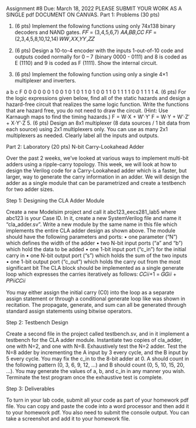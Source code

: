 Assignment #8 	Due: March 18, 2022 
PLEASE SUBMIT YOUR WORK AS A SINGLE pdf DOCUMENT ON CANVAS. 
Part 1: Problems (30 pts) 
1.	(6 pts) Implement the following functions using only 74x138 binary decoders and NAND gates. 
𝐹𝐹 = (3,4,5,6,7) 
𝐴𝐴,𝐵𝐵,𝐶𝐶
𝐹𝐹 =  (2,3,4,5,8,10,12,14) 
𝑊𝑊,𝑋𝑋,𝑌𝑌,𝑍𝑍
2.	(6 pts) Design a 10-to-4 encoder with the inputs 1-out-of-10 code and outputs coded normally for 0 – 
7 (binary 0000 - 0111) and 8 is coded as E (1110) and 9 is coded as F (1111). Show the internal circuit.  
 
3.	(6 pts) Implement the following function using only a single 4×1 multiplexer and inverters.  
 
a   b   c 	F 
0   0   0 	0 
0   0   1  	0 
0   1   0  	1 
0   1   1 	0 
1   0  0 	1 
1   0  1 	1 
 1   1  0 	0 
 1   1  1 	1 
4.	(6 pts)  For the logic expressions given below, find all of the static hazards and design a hazard-free circuit that realizes the same logic function. Write the functions that are hazard free, you do not need to draw the circuit. (Hint: Use Karnaugh maps to find the timing hazards.) 
F = W⋅X + W′⋅Y′ 
F = W⋅Y + W′⋅Z′ + X⋅Y′⋅Z 
5.	(6 pts) Design an 8x1 multiplexer (8 data sources / 1 bit data from each source) using 2x1 multiplexers only. You can use as many 2x1 multiplexers as needed. Clearly label all the inputs and outputs. 
 
 
 
 
 
 
Part 2: Laboratory (20 pts) 
N-bit Carry-Lookahead Adder  
 
Over the past 2 weeks, we’ve looked at various ways to implement multi-bit adders using a ripple-carry topology.  This week, we will look at how to design the Verilog code for a Carry-Lookahead adder which is a faster, but larger, way to generate the carry information in an adder.  We will design the adder as a single module that can be parametrized and create a testbench for two adder sizes. 
  
 
Step 1: Designing the CLA Adder Module 
 
Create a new Modelsim project and call it abc123_eecs281_lab5 where abc123 is your Case ID.  In it, create a new SystemVerilog file and name it “cla_adder.sv”.  Write a new module by the same name in this file which implements the entire CLA adder design as shown above.  The module should have the following parameters and ports: 
•	one parameter (“N”) which defines the width of the adder 
•	two N-bit input ports (“a” and “b”) which hold the data to be added 
•	one 1-bit input port (“c_in”) for the initial carry in 
•	one N-bit output port (“s”) which holds the sum of the two inputs 
•	one 1-bit output port (“c_out”) which holds the carry out from the most significant bit 
The CLA block should be implemented as a single generate loop which expresses the carries iteratively as follows: 
𝐶𝐶𝑖𝑖+1 = 𝐺𝐺𝑖𝑖 + 𝑃𝑃𝑖𝑖𝐶𝐶𝑖𝑖 
 
You may either assign the initial carry (C0) into the loop as a separate assign statement or through a conditional generate loop like was shown in recitation.  The propagate, generate, and sum can all be generated through standard assign statements using bitwise operators. 
  
Step 2: Testbench Design 
 
Create a second file in the project called testbench.sv, and in it implement a testbench for the CLA adder module.  Instantiate two copies of cla_adder, one with N=2, and one with N=8.  Exhaustively test the N=2 adder.  Test the N=8 adder by incrementing the A input by 3 every cycle, and the B input by 5 every cycle.  You may fix the c_in to the 8-bit adder at 0.  A should count in the following pattern (0, 3, 6, 9, 12, …) and B should count (0, 5, 10, 15, 20, …).  You may generate the values of a, b, and c_in in any manner you wish.  Terminate the test program once the exhaustive test is complete.  
 
Step 3: Deliverables 
 
To turn in your lab code, submit all your code as part of your homework pdf file. You can copy and paste the code into a word processor and then add it to your homework pdf. You also need to submit the console output. You can take a screenshot and add it to your homework file. 
